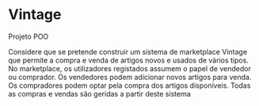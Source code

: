 # Vintage
Projeto POO

Considere que se pretende construir um sistema de marketplace Vintage que permite a compra e venda
de artigos novos e usados de vários tipos. No marketplace, os utilizadores registados assumem o papel de
vendedor ou comprador. Os vendedores podem adicionar novos artigos para venda. Os compradores podem
optar pela compra dos artigos disponíveis. Todas as compras e vendas são geridas a partir deste sistema